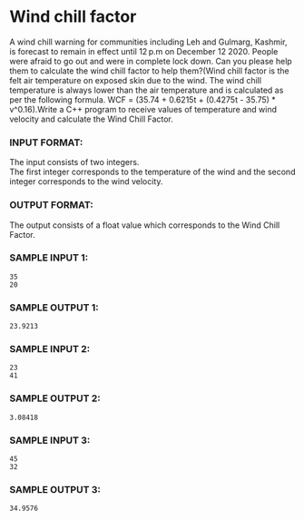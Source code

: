 # Wind chill factor

A wind chill warning for communities including Leh and Gulmarg, Kashmir, is forecast to remain in effect until 12 p.m on December 12 2020. People were afraid to go out and were in complete lock down. Can you please help them to calculate the wind chill factor to help them?(Wind chill factor is the felt air temperature on exposed skin due to the wind. The wind chill temperature is always lower than the air temperature and is calculated as per the following formula. WCF = (35.74 + 0.6215t + (0.4275t - 35.75) * v^0.16).Write a C++ program to receive values of temperature and wind velocity and calculate the Wind Chill Factor.

### INPUT FORMAT:

The input consists of two integers. <br>
The first integer corresponds to the temperature of the wind and the second integer corresponds to the wind velocity.

### OUTPUT FORMAT:

The output consists of a float value which corresponds to the Wind Chill Factor.

### SAMPLE INPUT 1: 

```
35
20
```

### SAMPLE OUTPUT 1: 

```
23.9213
```

### SAMPLE INPUT 2: 

```
23
41
```

### SAMPLE OUTPUT 2: 

```
3.08418
```

### SAMPLE INPUT 3: 

```
45
32
```

### SAMPLE OUTPUT 3: 

```
34.9576
```
